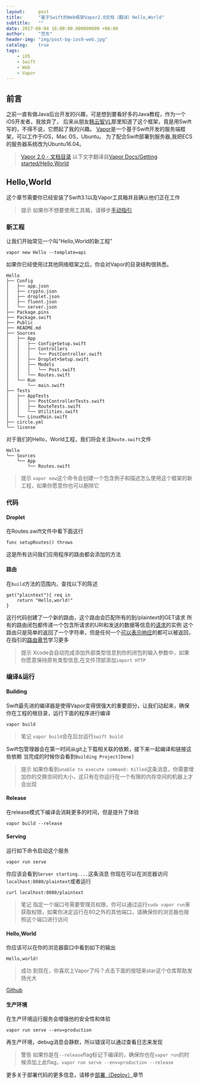 ```yaml
---
layout:     post
title:      "基于Swift的Web框架Vapor2.0文档（翻译）Hello,World"
subtitle:   ""
date: 2017-08-04 16:00:00.000000000 +08:00
author:     "范东"
header-img: "img/post-bg-ios9-web.jpg"
catalog:    true
tags:
    - iOS
    - Swift
    - Web
    - Vapor
---
```

## 前言
之前一直有做Java后台开发的兴趣，可是想到要看好多的Java教程，作为一个iOS开发者，我放弃了，
后来从朋友[韩云智VL](http://www.jianshu.com/u/92f7630a351b)那里知道了这个框架，竟是用Swift写的，不得不说，它燃起了我的兴趣。
[Vapor](http://vapor.codes)是一个基于Swift开发的服务端框架，可以工作于iOS，Mac OS，Ubuntu。
为了配合Swift部署到服务器,我把ECS的服务器系统改为Ubuntu16.04。
> [Vapor 2.0 - 文档目录](https://github.com/fandongtongxue/VaporDoc/blob/master/README.md)
> 以下文字翻译自[Vapor Docs/Getting started/Hello,World](https://docs.vapor.codes/2.0/getting-started/hello-world/)

## Hello,World
这个章节需要你已经安装了Swift3.1以及Vapor工具箱并且确认他们正在工作
>提示
>如果你不想要使用工具箱，请移步[手动指引](https://docs.vapor.codes/2.0/getting-started/manual/)

### 新工程
让我们开始常见一个叫“Hello,World的新工程”
```
vapor new Hello --template=api
```
如果你已经使用过其他网络框架之后，你会对Vapor的目录结构很熟悉。
```
Hello
├── Config
│   ├── app.json
│   ├── crypto.json
│   ├── droplet.json
│   ├── fluent.json
│   └── server.json
├── Package.pins
├── Package.swift
├── Public
├── README.md
├── Sources
│   ├── App
│   │   ├── Config+Setup.swift
│   │   ├── Controllers
│   │   │   └── PostController.swift
│   │   ├── Droplet+Setup.swift
│   │   ├── Models
│   │   │   └── Post.swift
│   │   └── Routes.swift
│   └── Run
│       └── main.swift
├── Tests
│   ├── AppTests
│   │   ├── PostControllerTests.swift
│   │   ├── RouteTests.swift
│   │   └── Utilities.swift
│   └── LinuxMain.swift
├── circle.yml
└── license
```
对于我们的Hello，World工程，我们将会关注```Route.swift```文件
```
Hello
└── Sources
    └── App
        └── Routes.swift
```
>提示
>```vapor new```这个命令会创建一个包含例子和描述怎么使用这个框架的新工程，如果你愿意你也可以删除它

### 代码
#### Droplet
在Routes.swift文件中看下面这行
```
func setupRoutes() throws
```
这是所有访问我们应用程序的路由都会添加的方法
#### 路由
在```build```方法的范围内，查找以下的陈述
```
get("plaintext"){ req in
	return "Hello,world!"
}
```
这行代码创建了一个新的路由，这个路由会匹配所有的到/plaintext的GET请求
所有的路由闭包都传递一个包含所请求的URI和发送的数据等信息的[请求](https://docs.vapor.codes/2.0/http/request/)的实例
这个路由只是简单的返回了一个字符串，但是任何一个[可以表示响应](https://docs.vapor.codes/2.0/http/response-representable/)的都可以被返回，在指引的[路由章节](Routing)学习更多
>提示
>Xcode会自动完成添加外部类型信息到你的闭包的输入参数中，如果你愿意保持原有类型信息,在文件顶部添加```import HTTP```

### 编译&运行
#### Building
Swift最先进的编译器是使得Vapor变得很强大的重要部分，让我们动起来，确保你在工程的根目录，运行下面的程序进行编译
```
vapor build
```
>笔记
>```vapor build```会在后台运行```swift build```

Swift包管理器会在第一时间从git上下载相关联的依赖，接下来一起编译和链接这些依赖
当完成的时候你会看到```Building Project[Done]```
>提示
>如果你看到```unable to execute command: Killed```这条消息，你需要增加你的交换空间的大小，这只有在你运行在一个有限的内存空间的机器上才会出现

#### Release
在release模式下编译会消耗更多的时间，但是提升了体验
```
vapor build --release
```
#### Serving
运行如下命令启动这个服务
```
vapor run serve
```
你应该会看到```Server starting....```这条消息
你现在可以在浏览器访问```localhost:8080/plaintext```或者运行
```
curl localhost:8080/plaintext
```
>笔记
>指定一个端口号需要管理员权限，你可以通过运行```sudo vapor run```来获取权限，如果你决定运行在80之外的其他端口，请确保你的浏览器也按照这个端口进行访问

#### Hello,World
你应该可以在你的浏览器窗口中看到如下的输出
```
Hello,world!
```
>成功
>到现在，你喜欢上Vapor了吗？点击下面的按钮来star这个仓库帮助发扬光大

[Github](https://ghbtns.com/github-btn.html?user=vapor&repo=vapor&type=star&count=true&size=large)
#### 生产环境
在生产环境运行服务会增强他的安全性和体验
```
vapor run serve --env=production
```
再生产环境，debug消息会静默，所以错误可以通过查看日志来发现
>警告
>如果你是在```--release```flag标记下编译的，确保你也在```vapor run```的时候添加上此flag，```vapor run serve --env=production --release```

更多关于部署代码的更多信息，请移步[部署（Deploy）](https://docs.vapor.codes/2.0/deploy/nginx/)章节
